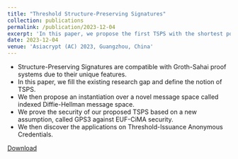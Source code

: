 ```yaml
---
title: "Threshold Structure-Preserving Signatures"
collection: publications
permalink: /publication/2023-12-04
excerpt: 'In this paper, we propose the first TSPS with the shortest possible signature while under a restricted class of messages, called index Diffie-Hellman message spaces.'
date: 2023-12-04
venue: 'Asiacrypt (AC) 2023, Guangzhou, China'
---
```


<ul>
<li> Structure-Preserving Signatures are compatible with Groth-Sahai proof systems due to their unique features. </li>
<li> In this paper, we fill the existing research gap and define the notion of TSPS. </li>
<li> We then propose an instantiation over a novel message space called indexed Diffie-Hellman message space. </li>
<li> We prove the security of our proposed TSPS based on a new assumption, called GPS3 against EUF-CiMA security. </li>
<li> We then discover the applications on Threshold-Issuance Anonymous Credentials. </li>
</ul>

[Download](https://eprint.iacr.org/2023/1070.pdf)